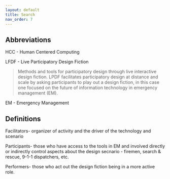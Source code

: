 ```yaml
---
layout: default
title: Search
nav_order: 7
---
```

## Abbreviations 

HCC - Human Centered Computing 

LFDF - Live Participatory Design Fiction
 > Methods and tools for participatory design through live interactive design fiction. LPDF facilitates participatory design at distance and scale by asking participants to play out a design fiction, in this case one focused on the future of information technology in emergency management (EM).

EM - Emergency Management 


## Definitions 
 Facilitators- organizer of activity and the driver of the technology and scenario   
 
 Participants- those who have access to the tools in EM and involved directly or indirectly control aspects about the design secnario - firemen, search & rescue, 9-1-1 dispatchers, etc. 
 
 Performers- those who act out the design fiction being in a more active role. 
 
